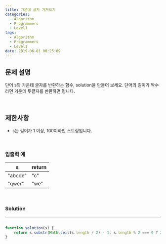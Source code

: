 ```yaml
---
title: 가운데 글자 가져오기
categories:
  - Algorithm
  - Programmers
  - Level1
tags:
  - Algorithm
  - Programmers
  - Level1
date: 2019-06-01 00:25:09
---
```


## 문제 설명
단어 s의 가운데 글자를 반환하는 함수, solution을 만들어 보세요. 단어의 길이가 짝수라면 가운데 두글자를 반환하면 됩니다.

<br/>

## 제한사항
- s는 길이가 1 이상, 100이하인 스트링입니다.

<br/>

### 입출력 예
| s | return |
| --- | --- |
| "abcde" | "c" |
| "qwer" | "we" |

<br/>

### Solution

---

```javascript

function solution(s) {
    return s.substr(Math.ceil(s.length / 2) - 1, s.length % 2 === 0 ? 2 : 1);
}

```